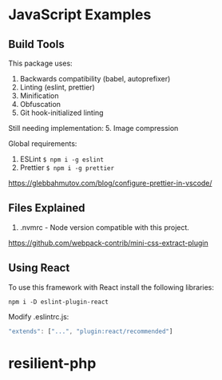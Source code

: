 # JavaScript Examples

## Build Tools

This package uses:

1. Backwards compatibility (babel, autoprefixer)
2. Linting (eslint, prettier)
3. Minification
4. Obfuscation
5. Git hook-initialized linting

Still needing implementation:
5. Image compression

Global requirements:
1. ESLint `$ npm i -g eslint`
1. Prettier `$ npm i -g prettier`

https://glebbahmutov.com/blog/configure-prettier-in-vscode/

## Files Explained

1. .nvmrc - Node version compatible with this project.

https://github.com/webpack-contrib/mini-css-extract-plugin

## Using React

To use this framework with React install the following libraries:

```shell
npm i -D eslint-plugin-react
```

Modify .eslintrc.js:

```js
"extends": ["...", "plugin:react/recommended"]
```
# resilient-php
